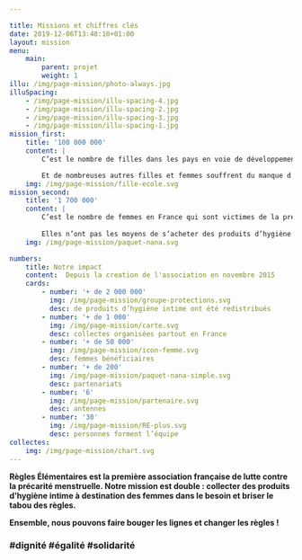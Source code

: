 ```yaml
---

title: Missions et chiffres clés
date: 2019-12-06T13:48:10+01:00
layout: mission
menu: 
    main:
        parent: projet
        weight: 1
illu: /img/page-mission/photo-always.jpg
illuSpacing: 
    - /img/page-mission/illu-spacing-4.jpg
    - /img/page-mission/illu-spacing-2.jpg
    - /img/page-mission/illu-spacing-3.jpg
    - /img/page-mission/illu-spacing-1.jpg
mission_first: 
    title: '100 000 000'
    content: |
        C’est le nombre de filles dans les pays en voie de développement ratent une semaine d’école par mois à cause de leurs règles et du manque d’accès à des produits d’hygiène intime adaptés. 

        Et de nombreuses autres filles et femmes souffrent du manque d’accès aux tampons et serviettes … Juste en bas de chez vous !
    img: /img/page-mission/fille-ecole.svg
mission_second: 
    title: '1 700 000'
    content: |
        C’est le nombre de femmes en France qui sont victimes de la précarité menstruelle et manquent de produits d’hygiène intime (source : IFOP, 2019). 
        
        Elles n’ont pas les moyens de s’acheter des produits d’hygiène intime - ou pas en quantité suffisante - les empêchant de vivre leurs règles dignement. Cela peut provoquer de graves troubles physiques - démangeaisons, infections, syndrome du choc toxique pouvant occasionner la mort -  et psychologiques - perte de confiance en soi, difficultés de réinsertion.  
    img: /img/page-mission/paquet-nana.svg

numbers: 
    title: Notre impact
    content:  Depuis la creation de l'association en novembre 2015
    cards:
        - number: '+ de 2 000 000'
          img: /img/page-mission/groupe-protections.svg
          desc: de produits d’hygiène intime ont été redistribués
        - number: '+ de 1 000'
          img: /img/page-mission/carte.svg
          desc: collectes organisées partout en France
        - number: '+ de 50 000'
          img: /img/page-mission/icon-femme.svg
          desc: femmes bénéficiaires
        - number: '+ de 200'
          img: /img/page-mission/paquet-nana-simple.svg
          desc: partenariats
        - number: '6'
          img: /img/page-mission/partenaire.svg
          desc: antennes
        - number: '30'
          img: /img/page-mission/RE-plus.svg
          desc: personnes forment l’équipe
collectes:
    img: /img/page-mission/chart.svg
---
```

**Règles Élémentaires est la première association française de lutte contre la précarité menstruelle. Notre mission est double : collecter des produits d’hygiène intime à destination des femmes dans le besoin et briser le tabou des règles.**

**Ensemble, nous pouvons faire bouger les lignes et changer les règles !**

### #dignité #égalité #solidarité

